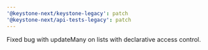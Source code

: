 ```yaml
---
'@keystone-next/keystone-legacy': patch
'@keystone-next/api-tests-legacy': patch
---
```


Fixed bug with updateMany on lists with declarative access control.

